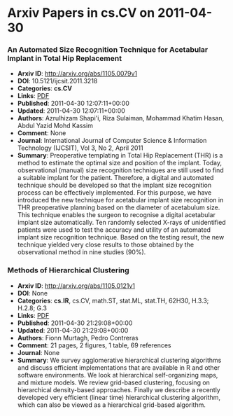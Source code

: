 # Arxiv Papers in cs.CV on 2011-04-30
### An Automated Size Recognition Technique for Acetabular Implant in Total Hip Replacement
- **Arxiv ID**: http://arxiv.org/abs/1105.0079v1
- **DOI**: 10.5121/ijcsit.2011.3218
- **Categories**: **cs.CV**
- **Links**: [PDF](http://arxiv.org/pdf/1105.0079v1)
- **Published**: 2011-04-30 12:07:11+00:00
- **Updated**: 2011-04-30 12:07:11+00:00
- **Authors**: Azrulhizam Shapi'i, Riza Sulaiman, Mohammad Khatim Hasan, Abdul Yazid Mohd Kassim
- **Comment**: None
- **Journal**: International Journal of Computer Science & Information Technology
  (IJCSIT), Vol 3, No 2, April 2011
- **Summary**: Preoperative templating in Total Hip Replacement (THR) is a method to estimate the optimal size and position of the implant. Today, observational (manual) size recognition techniques are still used to find a suitable implant for the patient. Therefore, a digital and automated technique should be developed so that the implant size recognition process can be effectively implemented. For this purpose, we have introduced the new technique for acetabular implant size recognition in THR preoperative planning based on the diameter of acetabulum size. This technique enables the surgeon to recognise a digital acetabular implant size automatically. Ten randomly selected X-rays of unidentified patients were used to test the accuracy and utility of an automated implant size recognition technique. Based on the testing result, the new technique yielded very close results to those obtained by the observational method in nine studies (90%).



### Methods of Hierarchical Clustering
- **Arxiv ID**: http://arxiv.org/abs/1105.0121v1
- **DOI**: None
- **Categories**: **cs.IR**, cs.CV, math.ST, stat.ML, stat.TH, 62H30, H.3.3; H.2.8; G.3
- **Links**: [PDF](http://arxiv.org/pdf/1105.0121v1)
- **Published**: 2011-04-30 21:29:08+00:00
- **Updated**: 2011-04-30 21:29:08+00:00
- **Authors**: Fionn Murtagh, Pedro Contreras
- **Comment**: 21 pages, 2 figures, 1 table, 69 references
- **Journal**: None
- **Summary**: We survey agglomerative hierarchical clustering algorithms and discuss efficient implementations that are available in R and other software environments. We look at hierarchical self-organizing maps, and mixture models. We review grid-based clustering, focusing on hierarchical density-based approaches. Finally we describe a recently developed very efficient (linear time) hierarchical clustering algorithm, which can also be viewed as a hierarchical grid-based algorithm.



